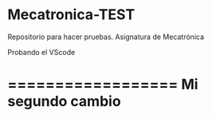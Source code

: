 # Mecatronica-TEST
Repositorio para hacer pruebas. Asignatura de Mecatrónica

Probando el VScode

==================
Mi segundo cambio
==================
